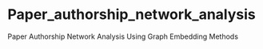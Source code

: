# Paper_authorship_network_analysis
Paper Authorship Network Analysis Using Graph Embedding Methods
